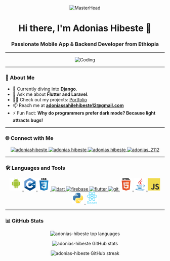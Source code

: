 <p align="center">
  <img src="https://1.bp.blogspot.com/-7A4WynwLsMw/XbBpCXG8fHI/AAAAAAAAMt4/uOa1bpLskYgrwGbllhSu2SDj_Mig8SXJQCLcBGAsYHQ/s1600/2000_600px.gif" alt="MasterHead">
</p>

<h1 align="center">Hi there, I'm Adonias Hibeste 👋</h1>
<h3 align="center">Passionate Mobile App & Backend Developer from Ethiopia</h3>

---

<p align="center">
  <img alt="Coding" width="400" src="https://media.licdn.com/dms/image/v2/D4E12AQGWZAOnLDRaQw/article-cover_image-shrink_720_1280/article-cover_image-shrink_720_1280/0/1656679844338?e=1736380800&v=beta&t=Kn92CP2enrFBh0dFztxNlSCEjgvM26UQAJwnl5H4uvo">
</p>

---

### 🚀 About Me
- 🌱 Currently diving into **Django**.
- 💬 Ask me about **Flutter and Laravel**.
- 👨‍💻 Check out my projects: [Portfolio](https://adonias-hibeste.github.io/AdoniasHibeste.github.io/)
- 📫 Reach me at **adoniassahilehibeste12@gmail.com**
- ⚡ Fun Fact: **Why do programmers prefer dark mode? Because light attracts bugs!**

---

### 🌐 Connect with Me
<p align="center">
  <a href="https://twitter.com/adoniashibeste" target="_blank">
    <img align="center" src="https://raw.githubusercontent.com/rahuldkjain/github-profile-readme-generator/master/src/images/icons/Social/twitter.svg" alt="adoniashibeste" height="30" width="40" />
  </a>
  <a href="https://linkedin.com/in/adonias hibeste" target="_blank">
    <img align="center" src="https://raw.githubusercontent.com/rahuldkjain/github-profile-readme-generator/master/src/images/icons/Social/linked-in-alt.svg" alt="adonias hibeste" height="30" width="40" />
  </a>
  <a href="https://fb.com/adonias hibeste" target="_blank">
    <img align="center" src="https://raw.githubusercontent.com/rahuldkjain/github-profile-readme-generator/master/src/images/icons/Social/facebook.svg" alt="adonias hibeste" height="30" width="40" />
  </a>
  <a href="https://instagram.com/adonias_2112" target="_blank">
    <img align="center" src="https://raw.githubusercontent.com/rahuldkjain/github-profile-readme-generator/master/src/images/icons/Social/instagram.svg" alt="adonias_2112" height="30" width="40" />
  </a>
</p>

---

### 🛠️ Languages and Tools
<p align="center">
  <a href="https://developer.android.com" target="_blank">
    <img src="https://raw.githubusercontent.com/devicons/devicon/master/icons/android/android-original-wordmark.svg" alt="android" width="40" height="40"/>
  </a>
  <a href="https://www.w3schools.com/cpp/" target="_blank">
    <img src="https://raw.githubusercontent.com/devicons/devicon/master/icons/cplusplus/cplusplus-original.svg" alt="cplusplus" width="40" height="40"/>
  </a>
  <a href="https://www.w3schools.com/css/" target="_blank">
    <img src="https://raw.githubusercontent.com/devicons/devicon/master/icons/css3/css3-original-wordmark.svg" alt="css3" width="40" height="40"/>
  </a>
  <a href="https://dart.dev" target="_blank">
    <img src="https://www.vectorlogo.zone/logos/dartlang/dartlang-icon.svg" alt="dart" width="40" height="40"/>
  </a>
  <a href="https://firebase.google.com/" target="_blank">
    <img src="https://www.vectorlogo.zone/logos/firebase/firebase-icon.svg" alt="firebase" width="40" height="40"/>
  </a>
  <a href="https://flutter.dev" target="_blank">
    <img src="https://www.vectorlogo.zone/logos/flutterio/flutterio-icon.svg" alt="flutter" width="40" height="40"/>
  </a>
  <a href="https://git-scm.com/" target="_blank">
    <img src="https://www.vectorlogo.zone/logos/git-scm/git-scm-icon.svg" alt="git" width="40" height="40"/>
  </a>
  <a href="https://www.w3.org/html/" target="_blank">
    <img src="https://raw.githubusercontent.com/devicons/devicon/master/icons/html5/html5-original-wordmark.svg" alt="html5" width="40" height="40"/>
  </a>
  <a href="https://www.java.com" target="_blank">
    <img src="https://raw.githubusercontent.com/devicons/devicon/master/icons/java/java-original.svg" alt="java" width="40" height="40"/>
  </a>
  <a href="https://developer.mozilla.org/en-US/docs/Web/JavaScript" target="_blank">
    <img src="https://raw.githubusercontent.com/devicons/devicon/master/icons/javascript/javascript-original.svg" alt="javascript" width="40" height="40"/>
  </a>
  <a href="https://python.org" target="_blank">
    <img src="https://raw.githubusercontent.com/devicons/devicon/master/icons/python/python-original.svg" alt="python" width="40" height="40"/>
  </a>
  <a href="https://reactjs.org/" target="_blank">
    <img src="https://raw.githubusercontent.com/devicons/devicon/master/icons/react/react-original-wordmark.svg" alt="react" width="40" height="40"/>
  </a>
</p>

---

### 📊 GitHub Stats
<p align="center">
  <img src="https://github-readme-stats.vercel.app/api/top-langs?username=adonias-hibeste&show_icons=true&locale=en&layout=compact" alt="adonias-hibeste top languages" />
</p>

<p align="center">
  <img src="https://github-readme-stats.vercel.app/api?username=adonias-hibeste&show_icons=true&locale=en" alt="adonias-hibeste GitHub stats" />
</p>

<p align="center">
  <img src="https://github-readme-streak-stats.herokuapp.com/?user=adonias-hibeste&" alt="adonias-hibeste GitHub streak" />
</p>
